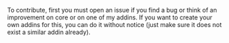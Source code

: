 To contribute, first you must open an issue if you find a bug or think of an improvement on core or on one of my addins. 
If you want to create your own addins for this, you can do it without notice (just make sure it does not exist a similar addin already).
